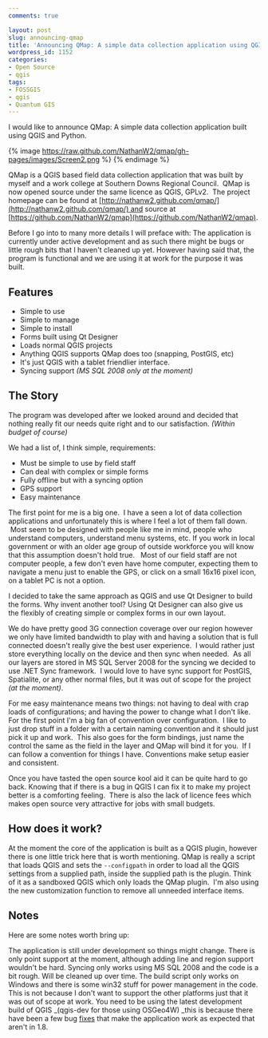```yaml
---
comments: true

layout: post
slug: announcing-qmap
title: 'Announcing QMap: A simple data collection application using QGIS   '
wordpress_id: 1152
categories:
- Open Source
- qgis
tags:
- FOSSGIS
- qgis
- Quantum GIS
---
```


I would like to announce QMap: A simple data collection application built using QGIS and Python.

{% image https://raw.github.com/NathanW2/qmap/gh-pages/images/Screen2.png %}
{% endimage %}

QMap is a QGIS based field data collection application that was built by myself and a work college at Southern Downs Regional Council.  QMap is now opened source under the same licence as QGIS, GPLv2.  The project homepage can be found at [http://nathanw2.github.com/qmap/](http://nathanw2.github.com/qmap/) and source at [https://github.com/NathanW2/qmap](https://github.com/NathanW2/qmap).

Before I go into to many more details I will preface with: The application is currently under active development and as such there might be bugs or little rough bits that I haven't cleaned up yet. However having said that, the program is functional and we are using it at work for the purpose it was built.

## Features
  * Simple to use
  * Simple to manage
  * Simple to install
  * Forms built using Qt Designer
  * Loads normal QGIS projects
  * Anything QGIS supports QMap does too (snapping, PostGIS, etc)
  * It's just QGIS with a tablet friendlier interface.
  * Syncing support _(MS SQL 2008 only at the moment)_

## The Story


The program was developed after we looked around and decided that nothing really fit our needs quite right and to our satisfaction. _(Within budget of course)_

We had a list of, I think simple, requirements:

  * Must be simple to use by field staff
  * Can deal with complex or simple forms	
  * Fully offline but with a syncing option	
  * GPS support
  * Easy maintenance

The first point for me is a big one.  I have a seen a lot of data collection applications and unfortunately this is where I feel a lot of them fall down.  Most seem to be designed with people like me in mind, people who understand computers, understand menu systems, etc. If you work in local government or with an older age group of outside workforce you will know that this assumption doesn't hold true.   Most of our field staff are not computer people, a few don't even have home computer, expecting them to navigate a menu just to enable the GPS, or click on a small 16x16 pixel icon, on a tablet PC is not a option.

I decided to take the same approach as QGIS and use Qt Designer to build the forms. Why invent another tool? Using Qt Designer can also give us the flexibly of creating simple or complex forms in our own layout.

We do have pretty good 3G connection coverage over our region however we only have limited bandwidth to play with and having a solution that is full connected doesn't really give the best user experience.  I would rather just store everything locally on the device and then sync when needed.  As all our layers are stored in MS SQL Server 2008 for the syncing we decided to use .NET Sync framework.  I would love to have sync support for PostGIS, Spatialite, or any other normal files, but it was out of scope for the project _(at the moment)_.

For me easy maintenance means two things: not having to deal with crap loads of configurations; and having the power to change what I don't like. For the first point I'm a big fan of convention over configuration.  I like to just drop stuff in a folder with a certain naming convention and it should just pick it up and work.  This also goes for the form bindings, just name the control the same as the field in the layer and QMap will bind it for you.  If I can follow a convention for things I have. Conventions make setup easier and consistent.

Once you have tasted the open source kool aid it can be quite hard to go back. Knowing that if there is a bug in QGIS I can fix it to make my project better is a comforting feeling.  There is also the lack of licence fees which makes open source very attractive for jobs with small budgets.


## How does it work?


At the moment the core of the application is built as a QGIS plugin, however there is one little trick here that is worth mentioning. QMap is really a script that loads QGIS and sets the `--configpath` in order to load all the QGIS settings from a supplied path, inside the supplied path is the plugin. Think of it as a sandboxed QGIS which only loads the QMap plugin.  I'm also using the new customization function to remove all unneeded interface items.


## Notes

Here are some notes worth bring up:

The application is still under development so things might change.
There is only point support at the moment, although adding line and region support wouldn't be hard.
Syncing only works using MS SQL 2008 and the code is a bit rough. Will be cleaned up over time.
The build script only works on Windows and there is some win32 stuff for power management in the code. This is not because I don't want to support the other platforms just that it was out of scope at work.
You need to be using the latest development build of QGIS _(qgis-dev for those using OSGeo4W) _this is because there have been a few bug [fixes](https://github.com/qgis/Quantum-GIS/commit/4a9a9f7dbb97d12f2b29237ec97fb7f93a9f2535) that make the application work as expected that aren't in 1.8.
